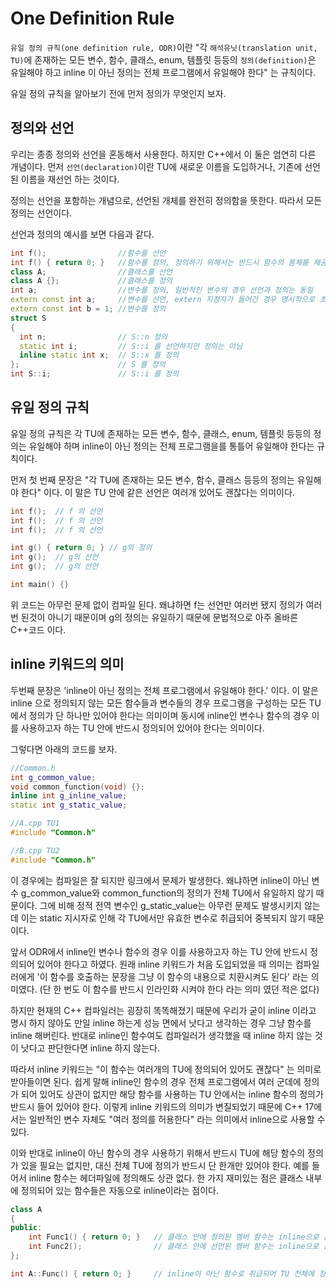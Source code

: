 # One Definition Rule
`유일 정의 규칙(one definition rule, ODR)`이란 "각 `해석유닛(translation unit, TU)`에 존재하는 모든 변수, 함수, 클래스, enum, 템플릿 등등의 `정의(definition)`은 유일해야 하고 inline 이 아닌 정의는 전체 프로그램에서 유일해야 한다" 는 규칙이다.

유일 정의 규칙을 알아보기 전에 먼저 정의가 무엇인지 보자.

## 정의와 선언

우리는 종종 정의와 선언을 혼동해서 사용한다. 하지만 C++에서 이 둘은 엄연히 다른 개념이다. 먼저 `선언(declaration)`이란 TU에 새로운 이름을 도입하거나, 기존에 선언된 이름을 재선언 하는 것이다.

정의는 선언을 포함하는 개념으로, 선언된 개체를 완전히 정의함을 뜻한다. 따라서 모든 정의는 선언이다.

선언과 정의의 예시를 보면 다음과 같다.

```cpp
int f();                //함수를 선언
int f() { return 0; }   //함수를 정의, 정의하기 위해서는 반드시 함수의 몸체를 제공해야 함
class A;                //클래스를 선언
class A {};             //클래스를 정의
int a;                  //변수를 정의, 일반적인 변수의 경우 선언과 정의는 동일
extern const int a;     //변수를 선언, extern 지정자가 들어간 경우 명시적으로 초기화되지 않을 경우 선언
extern const int b = 1; //변수를 정의
struct S 
{
  int n;                // S::n 정의
  static int i;         // S::i 를 선언하지만 정의는 아님
  inline static int x;  // S::x 를 정의
};                      // S 를 정의
int S::i;               // S::i 를 정의
```

## 유일 정의 규칙

유일 정의 규칙은 각 TU에 존재하는 모든 변수, 함수, 클래스, enum, 템플릿 등등의 정의는 유일해야 하며 inline이 아닌 정의는 전체 프로그램을를 통틀어 유일해야 한다는 규칙이다.

먼저 첫 번째 문장은 "각 TU에 존재하는 모든 변수, 함수, 클래스 등등의 정의는 유일해야 한다" 이다. 이 말은 TU 안에 같은 선언은 여러개 있어도 괜찮다는 의미이다.

```cpp
int f();  // f 의 선언
int f();  // f 의 선언
int f();  // f 의 선언

int g() { return 0; } // g의 정의
int g();  // g의 선언
int g();  // g의 선언

int main() {}
```

위 코드는 아무런 문제 없이 컴파일 된다. 왜냐하면 f는 선언만 여러번 됐지 정의가 여러번 된것이 아니기 때문이며 g의 정의는 유일하기 때문에 문법적으로 아주 올바른 C++코드 이다.

## inline 키워드의 의미

두번째 문장은 'inline이 아닌 정의는 전체 프로그램에서 유일해야 한다.' 이다. 이 말은 inline 으로 정의되지 않는 모든 함수들과 변수들의 경우 프로그램을 구성하는 모든 TU에서 정의가 단 하나만 있어야 한다는 의미이며 동시에 inline인 변수나 함수의 경우 이를 사용하고자 하는 TU 안에 반드시 정의되어 있어야 한다는 의미이다.

그렇다면 아래의 코드를 보자.

```cpp
//Common.h
int g_common_value;
void common_function(void) {};
inline int g_inline_value;
static int g_static_value;

//A.cpp TU1
#include "Common.h"

//B.cpp TU2
#include "Common.h"
```

이 경우에는 컴파일은 잘 되지만 링크에서 문제가 발생한다. 왜냐하면 inline이 아닌 변수 g\_common\_value와 common\_function의 정의가 전체 TU에서 유일하지 않기 때문이다. 그에 비해 정적 전역 변수인 g\_static\_value는 아무런 문제도 발생시키지 않는데 이는 static 지시자로 인해 각 TU에서만 유효한 변수로 취급되어 중복되지 않기 때문이다.

앞서 ODR에서 inline인 변수나 함수의 경우 이를 사용하고자 하는 TU 안에 반드시 정의되어 있어야 한다고 하였다. 원래 inline 키워드가 처음 도입되었을 때 의미는 컴파일러에게 '이 함수를 호출하는 문장을 그냥 이 함수의 내용으로 치환시켜도 된다' 라는 의미였다. (단 한 번도 이 함수를 반드시 인라인화 시켜야 한다 라는 의미 였던 적은 없다)

하지만 현재의 C++ 컴파일러는 굉장히 똑똑해졌기 때문에 우리가 굳이 inline 이라고 명시 하지 않아도 만일 inline 하는게 성능 면에서 낫다고 생각하는 경우 그냥 함수를 inline 해버린다. 반대로 inline인 함수여도 컴파일러가 생각했을 때 inline 하지 않는 것이 낫다고 판단한다면 inline 하지 않는다.

따라서 inline 키워드는 "이 함수는 여러개의 TU에 정의되어 있어도 괜찮다" 는 의미로 받아들이면 된다. 쉽게 말해 inline인 함수의 경우 전체 프로그램에서 여러 군데에 정의가 되어 있어도 상관이 없지만 해당 함수를 사용하는 TU 안에서는 inline 함수의 정의가 반드시 들어 있어야 한다. 이렇게 inline 키워드의 의미가 변질되었기 때문에 C++ 17에서는 일반적인 변수 자체도 "여러 정의를 허용한다" 라는 의미에서 inline으로 사용할 수 있다.

이와 반대로 inline이 아닌 함수의 경우 사용하기 위해서 반드시 TU에 해당 함수의 정의가 있을 필요는 없지만, 대신 전체 TU에 정의가 반드시 단 한개만 있어야 한다. 예를 들어서 inline 함수는 헤더파일에 정의해도 상관 없다. 한 가지 재미있는 점은 클래스 내부에 정의되어 있는 함수들은 자동으로 inline이라는 점이다.

```cpp
class A 
{
public:
    int Func1() { return 0; }   // 클래스 안에 정의된 멤버 함수는 inline으로 분류 됨
    int Func2();                // 클래스 안에 선언된 멤버 함수는 inline으로 분류되지 않음
};

int A::Func() { return 0; }     // inline이 아닌 함수로 취급되어 TU 전체에 정의가 딱 하나 있어야 함.
```